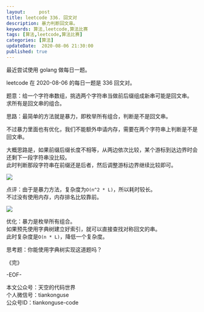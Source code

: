 ```yaml
---   
layout:     post  
title: leetcode 336. 回文对
description: 暴力判断回文串。  
keywords: 算法,leetcode,算法比赛  
tags: [算法,leetcode,算法比赛]    
categories: [算法]  
updateDate:  2020-08-06 21:30:00  
published: true  
---  
```



最近尝试使用 golang 做每日一题。  


leetcode 在 2020-08-06 的每日一题是 336 回文对。  


题意：给一个字符串数组，挑选两个字符串当做前后缀组成新串可能是回文串。  
求所有是回文串的组合。  


思路：最简单的方法就是暴力，即枚举所有组合，判断是不是回文串。  


不过暴力里面也有优化，我们不能额外申请内存，需要在两个字符串上判断是不是回文串。  


大概思路是，如果前缀后缀长度不相等，从两边依次比较，某个游标到达边界时会还剩下一段字符串没比较。  
此时判断那段字符串在前缀还是后者，然后调整游标边界继续比较即可。  


![](https://res2020.tiankonguse.com/images/2020/08.06/001.png)  


点评：由于是暴力方法，复杂度为`O(n^2 * L)`，所以耗时较长。  
不过没有使用内存，内存排名比较靠前。  


![](https://res2020.tiankonguse.com/images/2020/08.06/002.png)  


优化：暴力是枚举所有组合。  
如果预先使用字典树建立好索引，就可以直接查找对称回文的串。  
此时复杂度是`O(n * L)`，降低一个复杂度。  



思考题：你能使用字典树实现这道题吗？  




《完》


-EOF-  



本文公众号：天空的代码世界  
个人微信号：tiankonguse  
公众号ID：tiankonguse-code  
  

